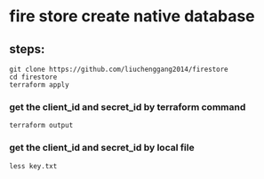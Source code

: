 # fire store create native database

## steps:
```
git clone https://github.com/liuchenggang2014/firestore
cd firestore
terraform apply
``` 

### get the client_id and secret_id by terraform command
```
terraform output
```

### get the client_id and secret_id by local file
```
less key.txt
```